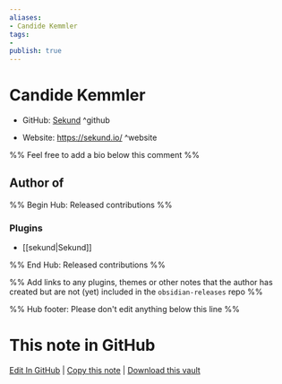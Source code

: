 ```yaml
---
aliases:
- Candide Kemmler
tags:
- 
publish: true
---
```


# Candide Kemmler

- GitHub: [Sekund](https://github.com/Sekund/) ^github
<!-- - Discord: `@` ^discord-->
- Website: <https://sekund.io/> ^website
<!-- - [[Publish sites|Publish site]]: ^publish-->

%% Feel free to add a bio below this comment %%


## Author of

%% Begin Hub: Released contributions %%
### Plugins
- [[sekund|Sekund]]

%% End Hub: Released contributions %%

%% Add links to any plugins, themes or other notes that the author has created but are not (yet) included in the `obsidian-releases` repo %%

<!--
### Unlisted plugins

- 
-->

<!--
### Others

- 
-->

<!--
## Sponsor this author

- [[GitHub sponsors]]: [Sponsor @Sekund on GitHub Sponsors](https://github.com/sponsors/Sekund) ^github-sponsor
- [[Buy me a coffee]]: ^buy-me-a-coffee
- [[PayPal]]: ^paypal
- [[Patreon]]: ^patreon

-->

<!--
## Follow this author

- [[YouTube Channels|On YouTube]]: ^youtube
- Twitter: ^twitter
- ...
-->

%% Hub footer: Please don't edit anything below this line %%

# This note in GitHub

<span class="git-footer">[Edit In GitHub](https://github.dev/obsidian-community/obsidian-hub/blob/main/01%20-%20Community/People/Sekund.md "git-hub-edit-note") | [Copy this note](https://raw.githubusercontent.com/obsidian-community/obsidian-hub/main/01%20-%20Community/People/Sekund.md "git-hub-copy-note") | [Download this vault](https://github.com/obsidian-community/obsidian-hub/archive/refs/heads/main.zip "git-hub-download-vault") </span>
